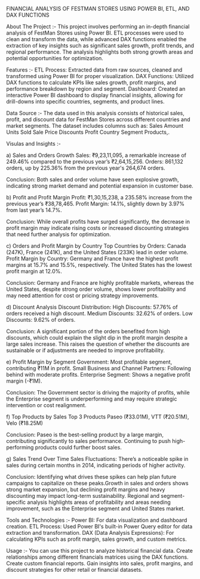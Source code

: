 FINANCIAL ANALYSIS OF FESTMAN STORES USING POWER BI, ETL, AND DAX FUNCTIONS

About The Project :-
This project involves performing an in-depth financial analysis of FestMan Stores using Power BI. 
ETL processes were used to clean and transform the data, while advanced DAX functions enabled the extraction of key insights such as significant sales growth, profit trends, and regional
performance. The analysis highlights both strong growth areas and potential opportunities for optimization.

Features :-
ETL Process: Extracted data from raw sources, cleaned and transformed using Power BI for proper visualization.
DAX Functions: Utilized DAX functions to calculate KPIs like sales growth, profit margins, and performance breakdown by region and segment.
Dashboard: Created an interactive Power BI dashboard to display financial insights, allowing for drill-downs into specific countries, segments, and product lines.

Data Source :-
The data used in this analysis consists of historical sales, profit, and discount data for FestMan Stores across different countries and market segments. The dataset includes columns
such as: Sales Amount Units Sold Sale Price Discounts Profit Country Segment Products,.

Visulas and Insights :-

a) Sales and Orders Growth
Sales: ₹9,23,11,095, a remarkable increase of 249.46% compared to the previous year’s ₹2,64,15,256. Orders: 861,132 orders, up by 225.36% from the previous year's 264,674 orders.

Conclusion: Both sales and order volume have seen explosive growth, indicating strong market demand and potential expansion in customer base.

b) Profit and Profit Margin
Profit: ₹1,30,15,238, a 235.58% increase from the previous year’s ₹38,78,465. Profit Margin: 14.1%, slightly down by 3.97% from last year’s 14.7%.

Conclusion: While overall profits have surged significantly, the decrease in profit margin may indicate rising costs or increased discounting strategies that need further analysis for
optimization.

c) Orders and Profit Margin by Country
Top Countries by Orders: Canada (247K), France (241K), and the United States (233K) lead in order volume. Profit Margin by Country: Germany and France have the highest profit margins at 15.7% and 15.5%, respectively. The United States has the lowest profit margin at 12.0%.

Conclusion: Germany and France are highly profitable markets, whereas the United States, despite strong order volume, shows lower profitability and may need attention for cost or 
pricing strategy improvements.

d) Discount Analysis
Discount Distribution: High Discounts: 57.76% of orders received a high discount.
Medium Discounts: 32.62% of orders.
Low Discounts: 9.62% of orders.

Conclusion: A significant portion of the orders benefited from high discounts, which could explain the slight dip in the profit margin despite a large sales increase. This raises the 
question of whether the discounts are sustainable or if adjustments are needed to improve profitability.

e) Profit Margin by Segment
Government: Most profitable segment, contributing ₹11M in profit.
Small Business and Channel Partners: Following behind with moderate profits.
Enterprise Segment: Shows a negative profit margin (-₹1M).

Conclusion: The Government sector is driving the majority of profits, while the Enterprise segment is underperforming and may require strategic intervention or cost realignment.

f) Top Products by Sales Top 3 Products
Paseo (₹33.01M), VTT (₹20.51M), Velo (₹18.25M)

Conclusion: Paseo is the best-selling product by a large margin, contributing significantly to sales performance. Continuing to push high-performing products could further boost sales.

g) Sales Trend Over Time
Sales Fluctuations: There’s a noticeable spike in sales during certain months in 2014, indicating periods of higher activity.

Conclusion: Identifying what drives these spikes can help plan future campaigns to capitalize on these peaks.Growth in sales and orders shows strong market expansion, but declining profit
margins and heavy discounting may impact long-term sustainability. Regional and segment-specific analysis highlights areas of profitability and areas needing improvement, such as the 
Enterprise segment and United States market.

Tools and Technologies :-
Power BI: For data visualization and dashboard creation.
ETL Process: Used Power BI's built-in Power Query editor for data extraction and transformation.
DAX (Data Analysis Expressions): For calculating KPIs such as profit margin, sales growth, and custom metrics. 

Usage :-
You can use this project to analyze historical financial data. 
Create relationships among different financials matrices using the DAX functions. 
Create custom financial reports. 
Gain insights into sales, profit margins, and discount strategies for other retail or financial datasets.

